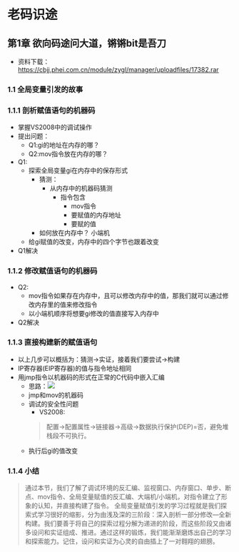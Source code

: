 # 老码识途
## 第1章 欲向码途问大道，锵锵bit是吾刀
* 资料下载：https://cbjj.phei.com.cn/module/zygl/manager/uploadfiles/17382.rar
### 1.1 全局变量引发的故事
### 1.1.1 剖析赋值语句的机器码
* 掌握VS2008中的调试操作
* 提出问题：
    * Q1:gi的地址在内存的哪？
    * Q2:mov指令放在内存的哪？
* Q1:
    * 探索全局变量gi在内存中的保存形式
        * 猜测：
            * 从内存中的机器码猜测
                * 指令包含
                    * mov指令
                    * 要赋值的内存地址
                    * 要赋的值
        * 如何放在内存中？ 小端机
    * 给gi赋值的改变，内存中的四个字节也跟着改变
* Q1解决
### 1.1.2 修改赋值语句的机器码
* Q2:
    * mov指令如果存在内存中，且可以修改内存中的值，那我们就可以通过修改内存里的值来修改指令
    * 以小端机顺序将想要gi修改的值直接写入内存中
* Q2解决
### 1.1.3 直接构建新的赋值语句
* 以上几步可以概括为：猜测->实证，接着我们要尝试->构建
* IP寄存器(EIP寄存器)的值与指令地址相同
* 用jmp指令以机器码的形式在正常的C代码中嵌入汇编
    * 思路：![](https://raw.githubusercontent.com/youhuangla/images/main/20220116213515.png)
    * jmp和mov的机器码
    * 调试的安全性问题
        * VS2008:
        > 配置->配置属性->链接器->高级->数据执行保护(DEP)=否，避免堆栈段不可执行。
    * 执行后gi的值改变
### 1.1.4 小结
> 通过本节，我们了解了调试环境的反汇编、监视窗口、内存窗口、单步、断点、mov指令、全局变量赋值的反汇编、大端机/小端机，对指令建立了形象的认知，并直接构建了指令。
全局变量赋值引发的学习过程就是我们探索式学习很好的缩影，分为由浅及深的三阶段：深入剖析一部分修改—全新构建。我们要善于将自己的探索过程分解为递进的阶段，而这些阶段又由诸多设问和实证组成、推进。通过这样的锻炼，我们能渐渐磨炼出自己的学习和探索能力。记住，设问和实证为心灵的自由插上了一对翱翔的翅膀。

